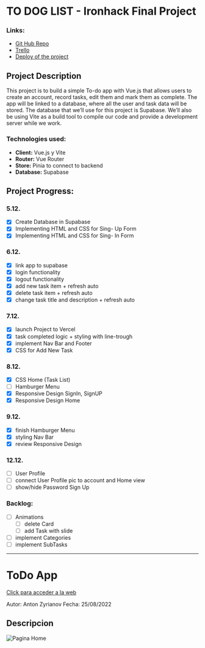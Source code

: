 # TO DOG LIST - Ironhack Final Project

### Links:

- [Git Hub Repo](https://github.com/RaphaelaPrammer/Ironhack-Final-Project)
- [Trello](https://trello.com/b/lIvFDEqV/finalproject)
- [Deploy of the project](https://ironhack-final-project.vercel.app/auth/login)

## Project Description

This project is to build a simple To-do app with Vue.js that allows users to create an account, record tasks, edit them and mark them as complete. The app will be linked to a database, where all the user and task data will be stored. The database that we’ll use for this project is Supabase. We’ll also be using Vite as a build tool to compile our code and provide a development server while we work.

### Technologies used:

- **Client:** Vue.js y Vite
- **Router:** Vue Router
- **Store:** Pinia to connect to backend
- **Database:** Supabase

## Project Progress:

### 5.12.

- [x] Create Database in Supabase
- [x] Implementing HTML and CSS for Sing- Up Form
- [x] Implementing HTML and CSS for Sing- In Form

### 6.12.

- [x] link app to supabase
- [x] login functionality
- [x] logout functionality
- [x] add new task item + refresh auto
- [x] delete task item + refresh auto
- [x] change task title and description + refresh auto

### 7.12.

- [x] launch Project to Vercel
- [x] task completed logic + styling with line-trough
- [x] implement Nav Bar and Footer
- [x] CSS for Add New Task

### 8.12.

- [x] CSS Home (Task List)
- [ ] Hamburger Menu
- [x] Responsive Design SignIn, SignUP
- [x] Responsive Design Home

### 9.12.

- [x] finish Hamburger Menu
- [x] styling Nav Bar
- [x] review Responsive Design

### 12.12.

- [ ] User Profile
- [ ] connect User Profile pic to account and Home view
- [ ] show/hide Password Sign Up

### Backlog:

- [ ] Animations
  - [ ] delete Card
  - [ ] add Task with slide
- [ ] implement Categories
- [ ] implement SubTasks

---

# [](https://github.com/zantonz/final-project/blob/master/README.md)ToDo App

[Click para acceder a la web](https://todo-zantonz.vercel.app/)

Autor: Anton Zyrianov
Fecha: 25/08/2022

## Descripcion

![Pagina Home](https://i.postimg.cc/m2rV83dV/Captura-de-pantalla-2022-08-25-a-las-10-38-46.png)
